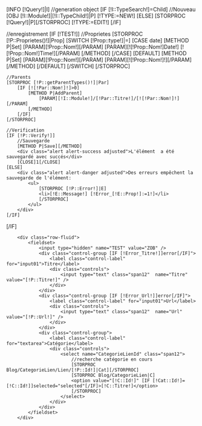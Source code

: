 [INFO [!Query!]|I]
//generation object
[IF [!I::TypeSearch!]=Child]
	//Nouveau
	[OBJ [!I::Module!]|[!I::TypeChild!]|P]
	[!TYPE:=NEW!]
[ELSE]
	[STORPROC [!Query!]|P][/STORPROC]
	[!TYPE:=EDIT!]
[/IF]

//enregistrement
[IF [!TEST!]]
	//Proprietes
	[STORPROC [!P::Proprietes()!]|Prop]
		[SWITCH [!Prop::type!]|=]
			[CASE date]
				[METHOD P|Set]
					[PARAM][!Prop::Nom!][/PARAM]
					[PARAM][![!Prop::Nom!]Date!] [![!Prop::Nom!]Time!][/PARAM]
				[/METHOD]
			[/CASE]
			[DEFAULT]
				[METHOD P|Set]
					[PARAM][!Prop::Nom!][/PARAM]
					[PARAM][![!Prop::Nom!]!][/PARAM]
				[/METHOD]
			[/DEFAULT]
		[/SWITCH]
	[/STORPROC]
	
	//Parents
	[STORPROC [!P::getParentTypes()!]|Par]
		[IF [![!Par::Nom!]!]>0]
			[METHOD P|AddParent]
				[PARAM][!I::Module!]/[!Par::Titre!]/[![!Par::Nom!]!][/PARAM]
			[/METHOD]
		[/IF]
	[/STORPROC]
	
	//Verification
	[IF [!P::Verify!]]
		//Sauvegarde
		[METHOD P|Save][/METHOD]
		<div class="alert alert-success adjusted">L'élément  a été sauvegardé avec succés</div>
		[CLOSE]1[/CLOSE]
	[ELSE]
		<div class="alert alert-danger adjusted">Des erreurs empêchent la sauvegarde de l'élément:
			<ul>
				[STORPROC [!P::Error!]|E]
				<li>[!E::Message!] [!Error_[!E::Prop!]:=1!]</li>
				[/STORPROC]
			</ul>
		</div>
	[/IF]
[/IF]

		<div class="row-fluid">
			<fieldset>
				<input type="hidden" name="TEST" value="ZOB" />
				<div class="control-group [IF [!Error_Titre!]]error[/IF]">
					<label class="control-label" for="input01">Titre</label>
					<div class="controls">
						<input type="text" class="span12"  name="Titre" value="[!P::Titre!]" />
					</div>
				</div>
				<div class="control-group [IF [!Error_Url!]]error[/IF]">
					<label class="control-label" for="input01">Url</label>
					<div class="controls">
						<input type="text" class="span12"  name="Url" value="[!P::Url!]" />
					</div>
				</div>
				<div class="control-group">
					<label class="control-label" for="textarea">Catégorie</label>
					<div class="controls">
						<select name="CategorieLienId" class="span12">
							//recherche catégorie en cours
							[STORPROC Blog/CategorieLien/Lien/[!P::Id!]|Cat][/STORPROC]
							[STORPROC Blog/CategorieLien|C]
							<option value="[!C::Id!]" [IF [!Cat::Id!]=[!C::Id!]]selected="selected"[/IF]>[!C::Titre!]</option>
							[/STORPROC]
						</select>
					</div>
				</div>
			</fieldset>
		</div>

